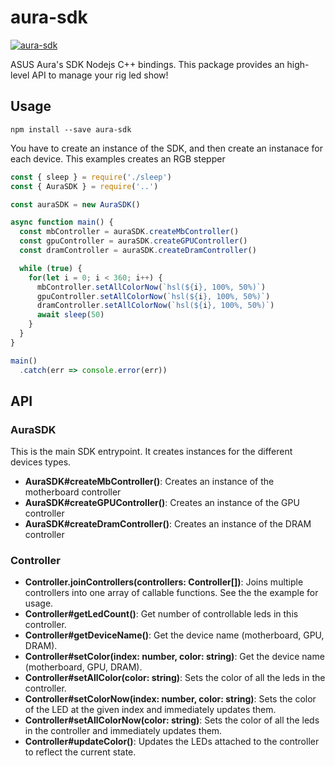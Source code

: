 # aura-sdk

[![aura-sdk](https://img.shields.io/npm/v/aura-sdk.svg)](https://www.npmjs.com/package/aura-sdk)

ASUS Aura's SDK Nodejs C++ bindings. This package provides an high-level API
to manage your rig led show!

## Usage

```
npm install --save aura-sdk
```

You have to create an instance of the SDK, and then create an instanace for each
device. This examples creates an RGB stepper

```javascript
const { sleep } = require('./sleep')
const { AuraSDK } = require('..')

const auraSDK = new AuraSDK()

async function main() {
  const mbController = auraSDK.createMbController()
  const gpuController = auraSDK.createGPUController()
  const dramController = auraSDK.createDramController()

  while (true) {
    for(let i = 0; i < 360; i++) {
      mbController.setAllColorNow(`hsl(${i}, 100%, 50%)`)
      gpuController.setAllColorNow(`hsl(${i}, 100%, 50%)`)
      dramController.setAllColorNow(`hsl(${i}, 100%, 50%)`)
      await sleep(50)
    }
  }
}

main()
  .catch(err => console.error(err))
```

## API

### AuraSDK

This is the main SDK entrypoint. It creates instances for the different devices types.

* **AuraSDK#createMbController()**: Creates an instance of the motherboard controller
* **AuraSDK#createGPUController()**: Creates an instance of the GPU controller
* **AuraSDK#createDramController()**: Creates an instance of the DRAM controller

### Controller

* **Controller.joinControllers(controllers: Controller[])**: Joins multiple controllers into one array of callable functions. See the the example for usage.
* **Controller#getLedCount()**: Get number of controllable leds in this controller.
* **Controller#getDeviceName()**: Get the device name (motherboard, GPU, DRAM).
* **Controller#setColor(index: number, color: string)**: Get the device name (motherboard, GPU, DRAM).
* **Controller#setAllColor(color: string)**: Sets the color of all the leds in the controller.
* **Controller#setColorNow(index: number, color: string)**: Sets the color of the LED at the given index and immediately updates them.
* **Controller#setAllColorNow(color: string)**: Sets the color of all the leds in the controller and immediately updates them.
* **Controller#updateColor()**: Updates the LEDs attached to the controller to reflect the current state.
